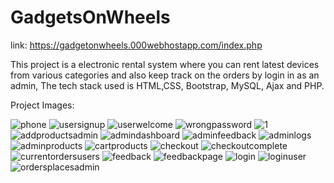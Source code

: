 # GadgetsOnWheels
link: https://gadgetonwheels.000webhostapp.com/index.php


This project is a electronic rental system where you can rent latest devices from various categories and also keep track on the orders by login in as an admin, The tech stack used is HTML,CSS, Bootstrap, MySQL, Ajax and PHP. 


Project Images:

![phone](https://user-images.githubusercontent.com/64797270/105133522-ef76a080-5b12-11eb-8e5f-baabfc886588.PNG)
![usersignup](https://user-images.githubusercontent.com/64797270/105133527-f1406400-5b12-11eb-9f89-76421b37c517.PNG)
![userwelcome](https://user-images.githubusercontent.com/64797270/105133530-f2719100-5b12-11eb-8708-2a325d874abd.PNG)
![wrongpassword](https://user-images.githubusercontent.com/64797270/105133531-f2719100-5b12-11eb-89b6-17f7709db7f2.PNG)
![1](https://user-images.githubusercontent.com/64797270/105133532-f30a2780-5b12-11eb-8299-6e7ba7b7eccd.PNG)
![addproductsadmin](https://user-images.githubusercontent.com/64797270/105133533-f3a2be00-5b12-11eb-8127-9f6a8ae6f560.PNG)
![admindashboard](https://user-images.githubusercontent.com/64797270/105133536-f43b5480-5b12-11eb-8874-c68ebbdf9b38.PNG)
![adminfeedback](https://user-images.githubusercontent.com/64797270/105133537-f43b5480-5b12-11eb-944d-389cef9e51ff.PNG)
![adminlogs](https://user-images.githubusercontent.com/64797270/105133538-f4d3eb00-5b12-11eb-817a-a66e46e1c71c.PNG)
![adminproducts](https://user-images.githubusercontent.com/64797270/105133540-f4d3eb00-5b12-11eb-8df0-bec0e1d3cd3c.PNG)
![cartproducts](https://user-images.githubusercontent.com/64797270/105133543-f56c8180-5b12-11eb-9be2-fac869bf10cb.PNG)
![checkout](https://user-images.githubusercontent.com/64797270/105133544-f6051800-5b12-11eb-89dc-4d82e8fa2c36.PNG)
![checkoutcomplete](https://user-images.githubusercontent.com/64797270/105133545-f6051800-5b12-11eb-9294-f024f2b0db82.PNG)
![currentordersusers](https://user-images.githubusercontent.com/64797270/105133548-f69dae80-5b12-11eb-840c-51eeaaf26fa6.PNG)
![feedback](https://user-images.githubusercontent.com/64797270/105133550-f7364500-5b12-11eb-9377-b1b3c41023d9.PNG)
![feedbackpage](https://user-images.githubusercontent.com/64797270/105133552-f7364500-5b12-11eb-9f2c-1f65aa5205c6.PNG)
![login](https://user-images.githubusercontent.com/64797270/105133554-f7cedb80-5b12-11eb-9e09-07d79c8ef13d.PNG)
![loginuser](https://user-images.githubusercontent.com/64797270/105133556-f8677200-5b12-11eb-950b-df942818b1d7.PNG)
![ordersplacesadmin](https://user-images.githubusercontent.com/64797270/105133558-f9000880-5b12-11eb-823c-0221e76cd69f.PNG)
